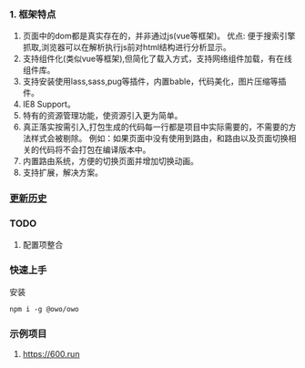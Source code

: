 ### 1. 框架特点

1. 页面中的dom都是真实存在的，并非通过js(vue等框架)。 优点: 便于搜索引擎抓取,浏览器可以在解析执行js前对html结构进行分析显示。
2. 支持组件化(类似vue等框架),但简化了载入方式，支持网络组件加载，有在线组件库。
3. 支持安装使用lass,sass,pug等插件，内置bable，代码美化，图片压缩等插件。
4. IE8 Support。
5. 特有的资源管理功能，使资源引入更为简单。
6. 真正落实按需引入,打包生成的代码每一行都是项目中实际需要的，不需要的方法样式会被剔除。 例如：如果页面中没有使用到路由，和路由以及页面切换相关的代码将不会打包在编译版本中。
7. 内置路由系统，方便的切换页面并增加切换动画。
8. 支持扩展，解决方案。


### [更新历史](./history.md)


### TODO
1. 配置项整合


### 快速上手

安装
```
npm i -g @owo/owo
```

### 示例项目
1. https://600.run
